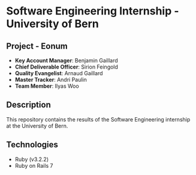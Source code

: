 # Software Engineering Internship - University of Bern

## Project - Eonum

- **Key Account Manager**: Benjamin Gaillard  
- **Chief Deliverable Officer**: Sirion Feingold  
- **Quality Evangelist**: Arnaud Gaillard  
- **Master Tracker**: Andri Paulin
- **Team Member**: Ilyas Woo

## Description

This repository contains the results of the Software Engineering internship at the University of Bern.

## Technologies

- Ruby (v3.2.2)
- Ruby on Rails 7
